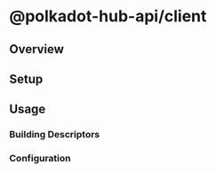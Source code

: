# @polkadot-hub-api/client

## Overview

## Setup

## Usage

### Building Descriptors

### Configuration
